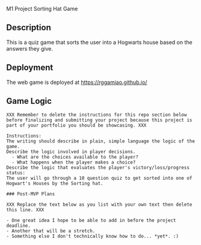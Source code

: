 M1 Project
Sorting Hat Game

## Description

This is a quiz game that sorts the user into a Hogwarts house based on the answers they give.


## Deployment

The web game is deployed at https://rggamiao.github.io/ 


## Game Logic

```
XXX Remember to delete the instructions for this repo section below before finalizing and submitting your project because this project is part of your portfolio you should be showcasing. XXX

Instructions: 
The writing should describe in plain, simple language the logic of the game.
Describe the logic involved in player decisions.
  - What are the choices available to the player?
  - What happens when the player makes a choice?
Describe the logic that evaluates the player's victory/loss/progress status:
The user will go through a 10 question quiz to get sorted into one of Hogwart's Houses by the Sorting hat.

### Post-MVP Plans

XXX Replace the text below as you list with your own text then delete this line. XXX

- One great idea I hope to be able to add in before the project deadline.
- Another that will be a stretch.
- Something else I don't technically know how to do... *yet*. :)
